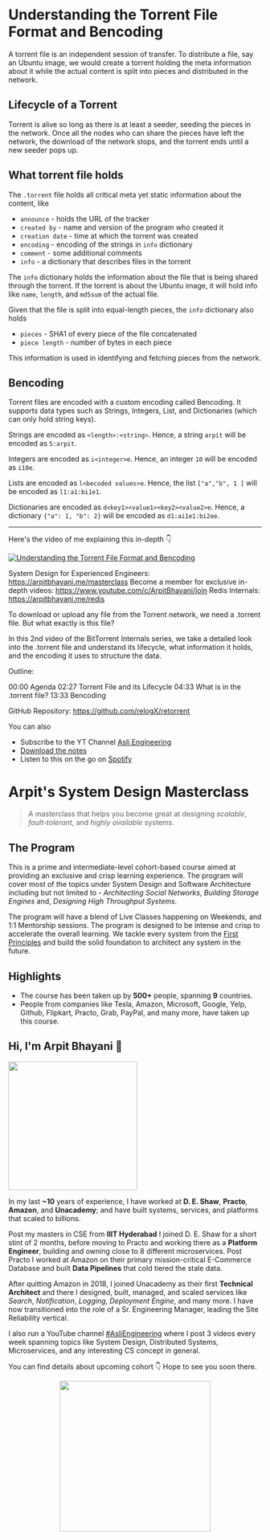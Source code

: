 Understanding the Torrent File Format and Bencoding
===


A torrent file is an independent session of transfer. To distribute a file, say an Ubuntu image, we would create a torrent holding the meta information about it while the actual content is split into pieces and distributed in the network.

## Lifecycle of a Torrent

Torrent is alive so long as there is at least a seeder, seeding the pieces in the network. Once all the nodes who can share the pieces have left the network, the download of the network stops, and the torrent ends until a new seeder pops up.

## What torrent file holds

The `.torrent` file holds all critical meta yet static information about the content, like

- `announce` - holds the URL of the tracker
- `created by` - name and version of the program who created it
- `creation date` - time at which the torrent was created
- `encoding` - encoding of the strings in `info` dictionary
- `comment` - some additional comments
- `info` - a dictionary that describes files in the torrent

The `info` dictionary holds the information about the file that is being shared through the torrent. If the torrent is about the Ubuntu image, it will hold info like `name`, `length`, and `md5sum` of the actual file.

Given that the file is split into equal-length pieces, the `info` dictionary also holds

- `pieces` - SHA1 of every piece of the file concatenated
- `piece length` - number of bytes in each piece

This information is used in identifying and fetching pieces from the network.

## Bencoding

Torrent files are encoded with a custom encoding called Bencoding. It supports data types such as Strings, Integers, List, and Dictionaries (which can only hold string keys).

Strings are encoded as `<length>:<string>`. Hence, a string `arpit` will be encoded as `5:arpit`.

Integers are encoded as `i<integer>e`. Hence, an integer `10` will be encoded as `i10e`.

Lists are encoded as `l<becoded values>e`. Hence, the list `["a","b", 1 ]` will be encoded as `l1:a1:bi1e1`.

Dictionaries are encoded as `d<key1><value1><key2><value2>e`. Hence, a dictionary `{"a": 1, "b": 2}` will be encoded as `d1:ai1e1:bi2ee`.
<hr />


<p>Here's the video of me explaining this in-depth 👇‍</p>

[![Understanding the Torrent File Format and Bencoding](https://i.ytimg.com/vi/tHT94dSMwKw/mqdefault.jpg)](https://www.youtube.com/watch?v=tHT94dSMwKw)

System Design for Experienced Engineers: https://arpitbhayani.me/masterclass
Become a member for exclusive in-depth videos: https://www.youtube.com/c/ArpitBhayani/join
Redis Internals: https://arpitbhayani.me/redis

To download or upload any file from the Torrent network, we need a .torrent file. But what exactly is this file?

In this 2nd video of the BitTorrent Internals series, we take a detailed look into the .torrent file and understand its lifecycle, what information it holds, and the encoding it uses to structure the data.

Outline:

00:00 Agenda
02:27 Torrent File and its Lifecycle
04:33 What is in the .torrent file?
13:33 Bencoding

GitHub Repository: https://github.com/relogX/retorrent

You can also
 - Subscribe to the YT Channel [Asli Engineering](https://youtube.com/c/ArpitBhayani)
 - [Download the notes](https://drive.google.com/file/d/13TaIK98n1SpWTLfPVfmygYVMUCyMncbr/view?usp=sharing)
 - Listen to this on the go on [Spotify](https://open.spotify.com/show/7qMoamm2iZQrsPVm6IQLoD)

# Arpit's System Design Masterclass

> A masterclass that helps you become great at designing _scalable_, _fault-tolerant_, and _highly available_ systems.

## The Program

This is a prime and intermediate-level cohort-based course aimed at providing an exclusive and crisp learning experience. The program will cover most of the topics under System Design and Software Architecture including but not limited to - _Architecting Social Networks_, _Building Storage Engines_ and, _Designing High Throughput Systems_.

The program will have a blend of Live Classes happening on Weekends, and 1:1 Mentorship sessions. The program is designed to be intense and crisp to accelerate the overall learning. We tackle every system from the [First Principles](https://en.wikipedia.org/wiki/First_principle) and build the solid foundation to architect any system in the future.


## Highlights

 - The course has been taken up by __500+__ people, spanning __9__ countries.
 - People from companies like Tesla, Amazon, Microsoft, Google, Yelp, Github, Flipkart, Practo, Grab, PayPal, and many more, have taken up this course.


## Hi, I'm Arpit Bhayani 👋

<img width="256px" src="https://edge.arpitbhayani.me/img/arpit.jpg" />

In my last **~10** years of experience, I have worked at **D. E. Shaw**, **Practo**, **Amazon**, and **Unacademy**; and have built systems, services, and platforms that scaled to billions.

Post my masters in CSE from **IIIT Hyderabad** I joined D. E. Shaw for a short stint of 2 months, before moving to Practo and working there as a **Platform Engineer**, building and owning close to 8 different microservices. Post Practo I worked at Amazon on their primary mission-critical E-Commerce Database and built **Data Pipelines** that cold tiered the stale data.

After quitting Amazon in 2018, I joined Unacademy as their first **Technical Architect** and there I designed, built, managed, and scaled services like _Search_, _Notification_, _Logging_, _Deployment Engine_, and many more. I have now transitioned into the role of a Sr. Engineering Manager, leading the Site Reliability vertical.

I also run a YouTube channel [#AsliEngineering](https://www.youtube.com/c/ArpitBhayani) where I post 3 videos every week spanning topics like System Design, Distributed Systems, Microservices, and any interesting CS concept in general.

You can find details about upcoming cohort 👇‍ Hope to see you soon there.

<center>
<a target="_blank" href="https://arpitbhayani.me/masterclass">
<img src="https://user-images.githubusercontent.com/4745789/137859181-d4499cf4-ce65-4466-8b88-a078ece0f081.PNG" width="300px" />
</a>
</center>